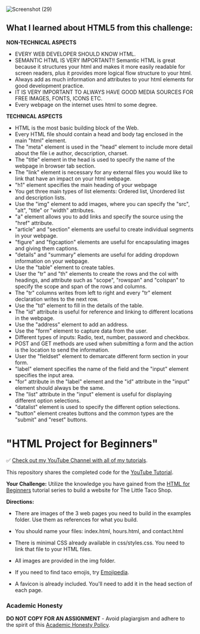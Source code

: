 ![Screenshot (29)](https://user-images.githubusercontent.com/106769458/210413206-1b254fc1-7c0b-41e9-aef8-f4a8958dddce.png)

## What I learned about HTML5 from this challenge:

**NON-TECHNICAL ASPECTS**
- EVERY WEB DEVELOPER SHOULD KNOW HTML.
- SEMANTIC HTML IS VERY IMPORTANT!! Semantic HTML is great because it structures your html and makes it more easily readable for screen readers, plus it provides more logical flow structure to your html.
- Always add as much information and attributes to your html elements for good development practice.
- IT IS VERY IMPORTANT TO ALWAYS HAVE GOOD MEDIA SOURCES FOR FREE IMAGES, FONTS, ICONS ETC.
- Every webpage on the internet uses html to some degree.

**TECHNICAL ASPECTS**
- HTML is the most basic building block of the Web.
- Every HTML file should contain a head and body tag enclosed in the main "html" element.
- The "meta" element is used in the "head" element to include more detail about the file i.e author, decscription, charset.
- The "title" element in the head is used to specify the name of the webpage in browser tab section.
- The "link" element is necessary for any external files you would like to link that have an impact on your html webpage.
- "h1" element specifies the main heading of your webpage
- You get three main types of list elements: Ordered list, Unordered list and description lists.
- Use the "img" element to add images, where you can specify the "src", "alt", "title" or "width" attributes.
- "a" element allows you to add links and specify the source using the "href" attribute.
- "article" and "section" elements are useful to create individual segments in your webpage.
- "figure" and "figcaption" elements are useful for encapsulating images and giving them captions.
- "details" and "summary" elements are useful for adding dropdown information on your webpage.
- Use the "table" element to create tables.
- User the "tr" and "th" elements to create the rows and the col with headings, and attribute such as "scope", "rowspan" and "colspan" to specify the scope and span of the rows and columns.
- The "tr" columns writes from left to right and every "tr" element declaration writes to the next row.
- Use the "td" element to fill in the details of the table.
- The "id" attribute is useful for reference and linking to different locations in the webpage.
- Use the "address" element to add an address.
- Use the "form" element to capture data from the user.
- Different types of inputs: Radio, text, number, password and checkbox.
- POST and GET methods are used when submitting a form and the action is the location to send the information.
- User the "fieldset" element to demarcate different form section in your form.
- "label" element specifies the name of the field and the "input" element specifies the input area.
- "for" attribute in the "label" element and the "id" attribute in the "input" element should always be the same.
- The "list" attribute in the "input" element is useful for displaying different option selections.
- "datalist" element is used to specify the different option selections.
- "button" element creates buttons and the common types are the "submit" and "reset" buttons.

# "HTML Project for Beginners"

✅ [Check out my YouTube Channel with all of my tutorials](https://www.youtube.com/DaveGrayTeachesCode).

This repository shares the completed code for the [YouTube Tutorial](https://youtu.be/T5PD8ofhiug). 

**Your Challenge:** Utilize the knowledge you have gained from the [HTML for Beginners](https://www.youtube.com/playlist?list=PL0Zuz27SZ-6OlAwitnFUubtE93DO-l0vu) tutorial series to build a website for The Little Taco Shop. 

**Directions:**

- There are images of the 3 web pages you need to build in the examples folder. Use them as references for what you build.

- You should name your files: index.html, hours.html, and contact.html

- There is minimal CSS already available in css/styles.css. You need to link that file to your HTML files. 

- All images are provided in the img folder.

- If you need to find taco emojis, try [Emojipedia](https://emojipedia.org/taco/). 

- A favicon is already included. You'll need to add it in the head section of each page.

### Academic Honesty

**DO NOT COPY FOR AN ASSIGNMENT** - Avoid plagiargism and adhere to the spirit of this [Academic Honesty Policy](https://www.freecodecamp.org/news/academic-honesty-policy/).
